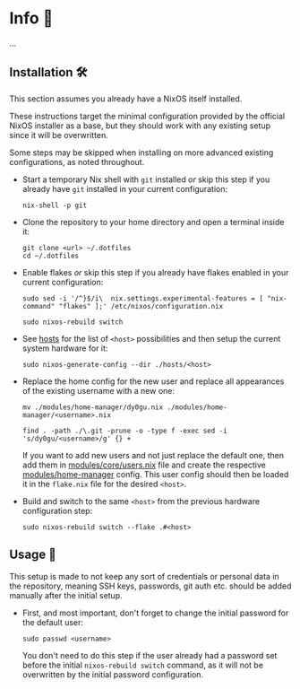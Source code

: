 # Info 📰

...

## Installation 🛠️

This section assumes you already have a NixOS itself installed. 

These instructions target the minimal configuration provided by the official NixOS installer as a base, but they should work with any existing setup since it will be overwritten.

Some steps may be skipped when installing on more advanced existing configurations, as noted throughout.

- Start a temporary Nix shell with `git` installed *or* skip this step if you already have `git` installed in your current configuration:

   ```shell
   nix-shell -p git
   ```

- Clone the repository to your home directory and open a terminal inside it:

   ```shell
   git clone <url> ~/.dotfiles
   cd ~/.dotfiles
   ```

- Enable flakes *or* skip this step if you already have flakes enabled in your current configuration:

   ```shell
   sudo sed -i '/^}$/i\  nix.settings.experimental-features = [ "nix-command" "flakes" ];' /etc/nixos/configuration.nix

   sudo nixos-rebuild switch
   ```

- See [hosts](./hosts) for the list of `<host>` possibilities and then setup the current system hardware for it:

   ```shell
   sudo nixos-generate-config --dir ./hosts/<host>
   ```

- Replace the home config for the new user and replace all appearances of the existing username with a new one:

   ```shell
   mv ./modules/home-manager/dy0gu.nix ./modules/home-manager/<username>.nix

   find . -path ./\.git -prune -o -type f -exec sed -i 's/dy0gu/<username>/g' {} +
   ```

   If you want to add new users and not just replace the default one, then add them in [modules/core/users.nix](./modules/core/users.nix) file and create the respective [modules/home-manager](./modules/home-manager) config. This user config should then be loaded it in the `flake.nix` file for the desired `<host>`.

- Build and switch to the same `<host>` from the previous hardware configuration step:

   ```shell
   sudo nixos-rebuild switch --flake .#<host>
   ```

## Usage 🚀

This setup is made to not keep any sort of credentials or personal data in the repository, meaning SSH keys, passwords, git auth etc. should be added manually after the initial setup.

- First, and most important, don't forget to change the initial password for the default user:

   ```shell
   sudo passwd <username>
   ```

   You don't need to do this step if the user already had a password set before the initial `nixos-rebuild switch` command, as it will not be overwritten by the initial password configuration.
